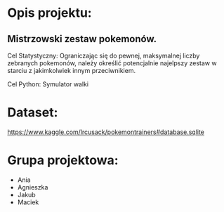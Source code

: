 # Opis projektu:

## Mistrzowski zestaw pokemonów.

Cel Statystyczny: Ograniczając się do pewnej, maksymalnej liczby zebranych pokemonów, należy określić potencjalnie najelpszy zestaw w starciu z jakimkolwiek innym przeciwnikiem.

Cel Python: Symulator walki

# Dataset: 
https://www.kaggle.com/lrcusack/pokemontrainers#database.sqlite

# Grupa projektowa:
* Ania
* Agnieszka
* Jakub
* Maciek
